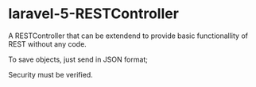 # laravel-5-RESTController
A RESTController that can be extendend to provide basic functionallity of REST without any code.

To save objects, just send in JSON format;

Security must be verified.
